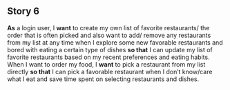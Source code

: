 ## Story 6
**As** a login user, I **want** to create my own list of favorite restaurants/ the order that is often picked and also want to add/ remove any restaurants from my list at any time when I explore some new favorable restaurants and bored with eating a certain type of dishes **so that** I can update my list of favorite restaurants based on my recent preferences and eating habits. When I want to order my food, I **want** to pick a restaurant from my list directly **so that** I can pick a favorable restaurant when I don’t know/care what I eat and save time spent on selecting restaurants and dishes. 
